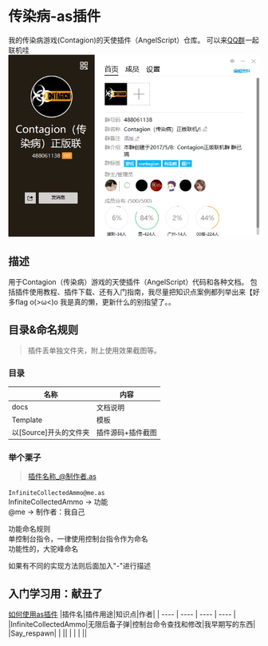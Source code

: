 # 传染病-as插件
我的传染病游戏(Contagion)的天使插件（AngelScript）仓库。 
可以来[QQ群](http://qm.qq.com/cgi-bin/qm/qr?_wv=1027&k=0Ozm8f1bmpqRJ9g978jUY-aznctIUro7&authKey=1C2jhPxEBqLRMOas6MVSO3XuJEdZw1Hq58v%2B8dqWKsItYtfucULuMpAnzdxkTSno&noverify=0&group_code=488061138)一起联机哇 
![QQ群488061138](QQgroup.png)
## 描述
用于Contagion（传染病）游戏的天使插件（AngelScript）代码和各种文档。 
包括插件使用教程、插件下载、还有入门指南，我尽量把知识点案例都列举出来【好多flag o(>ω<)o 
我是真的懒，更新什么的别指望了。。 

## 目录&命名规则
>插件丢单独文件夹，附上使用效果截图等。 
### 目录
|名称|内容|
| ---- | ---- |
|docs|文档说明|
|Template|模板|
|以\[Source\]开头的文件夹|插件源码+插件截图|

### 举个栗子
>插件名称_@制作者.as 

`InfiniteCollectedAmmo@me.as`  
InfiniteCollectedAmmo -> 功能  
@me -> 制作者：我自己 

功能命名规则   
单控制台指令，一律使用控制台指令作为命名  
功能性的，大驼峰命名  
  
如果有不同的实现方法则后面加入"-"进行描述 


## 入门学习用：献丑了 
[如何使用as插件](docs/如何使用插件.md)
|插件名|插件用途|知识点|作者|
| ---- | ---- | ---- | ---- |
|InfiniteCollectedAmmo|无限后备子弹|控制台命令查找和修改|我早期写的东西|
|Say_respawn|      |      ||
|      |      |      ||

